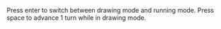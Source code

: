 Press enter to switch between drawing mode and running mode. Press space to advance 1 turn while in drawing mode.
